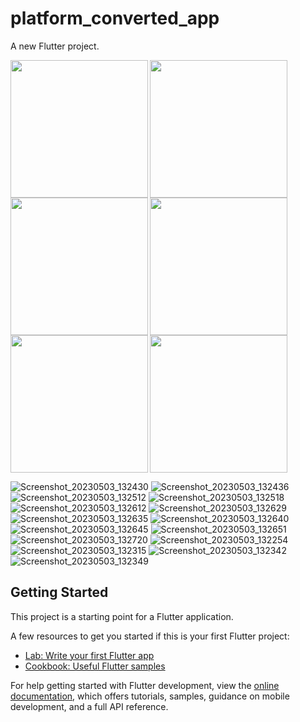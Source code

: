 # platform_converted_app

A new Flutter project.


<img align="left" src="https://user-images.githubusercontent.com/131368253/236236345-effc8669-9903-4989-ab14-b542be9e90b9.png" width="220px">
<img align="left" src="https://user-images.githubusercontent.com/131368253/236236355-52bd1c38-9c93-41b6-bc61-d1e0ba505234.png" width="220px">
<img src="https://user-images.githubusercontent.com/131368253/236236360-f2607aa3-ca69-4d91-9ddc-0b42b399e0de.png" width="220px">

<img align="left" src="https://user-images.githubusercontent.com/131368253/236236368-6eb325b0-7ced-47c6-84e3-f52a776ff6e2.png" width="220px">
<img align="left" src="https://user-images.githubusercontent.com/131368253/236236373-e4089996-1cf8-4ff5-bec2-31020f884130.png" width="220px">
<img src="https://user-images.githubusercontent.com/131368253/236236377-a45dbd01-601d-45f0-ac55-61ab4fed2272.png" width="220px">





![Screenshot_20230503_132430](https://user-images.githubusercontent.com/131368253/236236368-6eb325b0-7ced-47c6-84e3-f52a776ff6e2.png)
![Screenshot_20230503_132436](https://user-images.githubusercontent.com/131368253/236236373-e4089996-1cf8-4ff5-bec2-31020f884130.png)
![Screenshot_20230503_132512](https://user-images.githubusercontent.com/131368253/236236377-a45dbd01-601d-45f0-ac55-61ab4fed2272.png)
![Screenshot_20230503_132518](https://user-images.githubusercontent.com/131368253/236236385-e578b91e-3a87-4a05-be49-d605c6621f8b.png)
![Screenshot_20230503_132612](https://user-images.githubusercontent.com/131368253/236236389-a1f57ebd-9489-4dad-a42b-f5fa48292c7a.png)
![Screenshot_20230503_132629](https://user-images.githubusercontent.com/131368253/236236392-d2ed6c0c-d746-4475-8500-5a81e2528929.png)
![Screenshot_20230503_132635](https://user-images.githubusercontent.com/131368253/236236396-6150543c-7cad-4ab0-a8b8-a16a0da345a9.png)
![Screenshot_20230503_132640](https://user-images.githubusercontent.com/131368253/236236400-5c686c1e-7a2b-4fc7-a0d8-77a8fad3e33a.png)
![Screenshot_20230503_132645](https://user-images.githubusercontent.com/131368253/236236403-d0d9d0f4-1b8f-4073-8f8f-b7d6e7d2d80e.png)
![Screenshot_20230503_132651](https://user-images.githubusercontent.com/131368253/236236411-8b04b747-96be-4228-8adb-b98ab871d00b.png)
![Screenshot_20230503_132720](https://user-images.githubusercontent.com/131368253/236236417-364cdc85-1837-41f4-a690-76a7470aa0dd.png)
![Screenshot_20230503_132254](https://user-images.githubusercontent.com/131368253/236236420-edde9b8c-ae06-4ca3-8dff-dbda7d983758.png)
![Screenshot_20230503_132315](https://user-images.githubusercontent.com/131368253/236236422-5079af5b-c70f-473d-bf94-0db3680e1719.png)
![Screenshot_20230503_132342](https://user-images.githubusercontent.com/131368253/236236428-e032152d-e03a-4041-8f12-6c27afc100e5.png)
![Screenshot_20230503_132349](https://user-images.githubusercontent.com/131368253/236236430-8f9ef6ae-374d-41e0-a560-b0e982df462f.png)


## Getting Started

This project is a starting point for a Flutter application.

A few resources to get you started if this is your first Flutter project:

- [Lab: Write your first Flutter app](https://docs.flutter.dev/get-started/codelab)
- [Cookbook: Useful Flutter samples](https://docs.flutter.dev/cookbook)

For help getting started with Flutter development, view the
[online documentation](https://docs.flutter.dev/), which offers tutorials,
samples, guidance on mobile development, and a full API reference.
